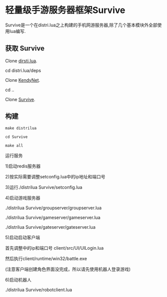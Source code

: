 轻量级手游服务器框架Survive
======

Survive是一个在distri.lua之上构建的手机网游服务器,除了几个基本模块外全部使用lua编写.


获取 Survive
-----------

Clone [dirsti.lua](https://github.com/sniperHW/distri.lua).

cd distri.lua/deps

Clone [KendyNet](https://github.com/sniperHW/KendyNet).

cd ..

Clone [Survive](https://github.com/sniperHW/survive.lua).


构建
------
```
make distrilua

cd Survive

make all

```

运行服务

1)启动redis服务器

2)按实际需要调整setconfig.lua中的ip地址和端口号

3)运行./distrilua Survive/setconfig.lua

4)启动游戏服务器

./distrilua Survive/groupserver/groupserver.lua

./distrilua Survive/gameserver/gameserver.lua

./distrilua Survive/gateserver/gateserver.lua


5)启动启动客户端

首先调整中的ip和端口号 client/src/UI/UILogin.lua

然后执行client/runtime/win32/battle.exe

(注意客户端创建角色界面没完成，所以请先使用机器人登录游戏)

6)启动机器人

./distrilua Survive/robotclient.lua

```

